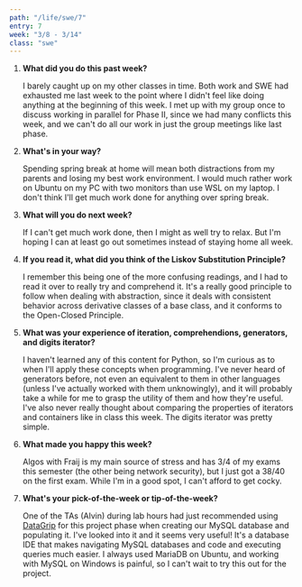 ```yaml
---
path: "/life/swe/7"
entry: 7
week: "3/8 - 3/14"
class: "swe"
---
```


1. **What did you do this past week?**

    I barely caught up on my other classes in time. Both work and SWE had exhausted me last week to the point where I didn't feel like doing anything at the beginning of this week. I met up with my group once to discuss working in parallel for Phase II, since we had many conflicts this week, and we can't do all our work in just the group meetings like last phase.

1. **What's in your way?**

    Spending spring break at home will mean both distractions from my parents and losing my best work environment. I would much rather work on Ubuntu on my PC with two monitors than use WSL on my laptop. I don't think I'll get much work done for anything over spring break.

1. **What will you do next week?**

    If I can't get much work done, then I might as well try to relax. But I'm hoping I can at least go out sometimes instead of staying home all week.

1. **If you read it, what did you think of the Liskov Substitution Principle?**

    I remember this being one of the more confusing readings, and I had to read it over to really try and comprehend it. It's a really good principle to follow when dealing with abstraction, since it deals with consistent behavior across derivative classes of a base class, and it conforms to the Open-Closed Principle.

1. **What was your experience of iteration, comprehendions, generators, and digits iterator?**

    I haven't learned any of this content for Python, so I'm curious as to when I'll apply these concepts when programming. I've never heard of generators before, not even an equivalent to them in other languages (unless I've actually worked with them unknowingly), and it will probably take a while for me to grasp the utility of them and how they're useful. I've also never really thought about comparing the properties of iterators and containers like in class this week. The digits iterator was pretty simple.

1. **What made you happy this week?**

    Algos with Fraij is my main source of stress and has 3/4 of my exams this semester (the other being network security), but I just got a 38/40 on the first exam. While I'm in a good spot, I can't afford to get cocky.

1. **What's your pick-of-the-week or tip-of-the-week?**

    One of the TAs (Alvin) during lab hours had just recommended using [DataGrip](https://www.jetbrains.com/datagrip/) for this project phase when creating our MySQL database and populating it. I've looked into it and it seems very useful! It's a database IDE that makes navigating MySQL databases and code and executing queries much easier. I always used MariaDB on Ubuntu, and working with MySQL on Windows is painful, so I can't wait to try this out for the project.
